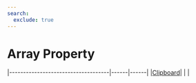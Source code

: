 ```yaml
---
search:
  exclude: true
---
```


<h1 class="heading"><span class="name">Array Property</span></h1>

|------------------------------------|------|------|
|[Clipboard](../objects/clipboard.md)|&nbsp;|&nbsp;|
